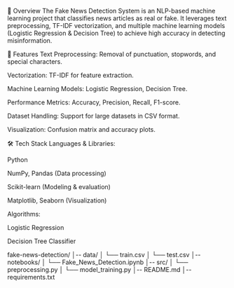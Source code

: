 📌 Overview
The Fake News Detection System is an NLP-based machine learning project that classifies news articles as real or fake.
It leverages text preprocessing, TF-IDF vectorization, and multiple machine learning models (Logistic Regression & Decision Tree) to achieve high accuracy in detecting misinformation.

🚀 Features
Text Preprocessing: Removal of punctuation, stopwords, and special characters.

Vectorization: TF-IDF for feature extraction.

Machine Learning Models: Logistic Regression, Decision Tree.

Performance Metrics: Accuracy, Precision, Recall, F1-score.

Dataset Handling: Support for large datasets in CSV format.

Visualization: Confusion matrix and accuracy plots.

🛠 Tech Stack
Languages & Libraries:

Python

NumPy, Pandas (Data processing)

Scikit-learn (Modeling & evaluation)

Matplotlib, Seaborn (Visualization)

Algorithms:

Logistic Regression

Decision Tree Classifier

fake-news-detection/
│-- data/
│   └── train.csv
│   └── test.csv
│-- notebooks/
│   └── Fake_News_Detection.ipynb
│-- src/
│   └── preprocessing.py
│   └── model_training.py
│-- README.md
│-- requirements.txt
